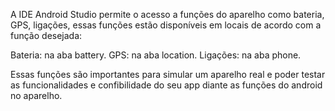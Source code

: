 ﻿A IDE Android Studio permite o acesso a funções do aparelho como bateria, GPS, ligações, essas funções estão disponíveis em locais de acordo com a função desejada:

Bateria: na aba battery.
GPS: na aba location.
Ligações: na aba phone.

Essas funções são importantes para simular um aparelho real e poder testar as funcionalidades e confibilidade do seu app diante as funções do android no aparelho.